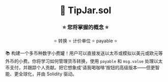 <div align="center">

# 🚀 TipJar.sol

### ⭐ 您将掌握的概念 ⭐

⭐ 转换 ⭐ 计价单位 ⭐ payable ⭐

</div>

📚 构建一个多币种数字小费罐！用户可以直接发送以太币或模拟以美元或欧元等外币的小费。你将学习如何管理货币转换，使用 `payable` 和 `msg.value` 处理以太币支付，并跟踪个人贡献。把它想象成'请我喝咖啡'按钮的高级版本——但更智能、更全球化，并由 Solidity 驱动。
